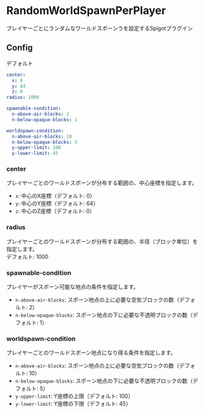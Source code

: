 # RandomWorldSpawnPerPlayer

プレイヤーごとにランダムなワールドスポーンうを設定するSpigotプラグイン

## Config

デフォルト
```yaml
center:
  x: 0
  y: 64
  z: 0
radius: 1000

spawnable-condition:
  n-above-air-blocks: 2
  n-below-opaque-blocks: 1

worldspawn-condition:
  n-above-air-blocks: 10
  n-below-opaque-blocks: 5
  y-upper-limit: 100
  y-lower-limit: 45
```

### center
プレイヤーごとのワールドスポーンが分布する範囲の、中心座標を指定します。

- `x`: 中心のX座標（デフォルト: 0）
- `y`: 中心のY座標（デフォルト: 64）
- `z`: 中心のZ座標（デフォルト: 0）

### radius
プレイヤーごとのワールドスポーンが分布する範囲の、半径（ブロック単位）を指定します。  
デフォルト: 1000

### spawnable-condition
プレイヤーがスポーン可能な地点の条件を指定します。

- `n-above-air-blocks`: スポーン地点の上に必要な空気ブロックの数（デフォルト: 2）
- `n-below-opaque-blocks`: スポーン地点の下に必要な不透明ブロックの数（デフォルト: 1）

### worldspawn-condition
プレイヤーごとのワールドスポーン地点になり得る条件を指定します。

- `n-above-air-blocks`: スポーン地点の上に必要な空気ブロックの数（デフォルト: 10）
- `n-below-opaque-blocks`: スポーン地点の下に必要な不透明ブロックの数（デフォルト: 5）
- `y-upper-limit`: Y座標の上限（デフォルト: 100）
- `y-lower-limit`: Y座標の下限（デフォルト: 45）
